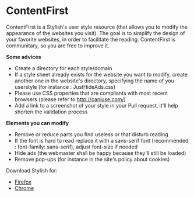ContentFirst
============

ContentFirst is a Stylish's user style resource (that allows you to modify the appearance of the websites you visit). The goal is to simplify the design of your favorite websites, in order to facilitate the reading.
ContentFirst is communitary, so you are free to improve it.

**Some advices**

*   Create a directory for each style/domain
*   If a style sheet already exists for the website you want to modify, create another one in the website's directory, specifying the name of you userstyle (for instance : JustHideAds.css)
*   Please use CSS properties that are compliants with most recent browsers (please refer to http://caniuse.com/)
*   Add a link to a screenshot of your style in your Pull request, it'll help shorten the validation process

**Elements you can modify**

*   Remove or reduce parts you find useless or that disturb reading
*   If the font is hard to read replace it with a sans-serif font (recommended : font-family: sans-serif), adjust font-size if needed
*   Hide ads (the webmaster shall be happy because they'll still be loaded)
*   Remove pop-ups (for instance in the site's policy about cookies)

Download Stylish for: 

*   [Firefox](https://addons.mozilla.org/en-US/firefox/addon/stylish/)
*   [Chrome](https://chrome.google.com/webstore/detail/stylish/fjnbnpbmkenffdnngjfgmeleoegfcffe)